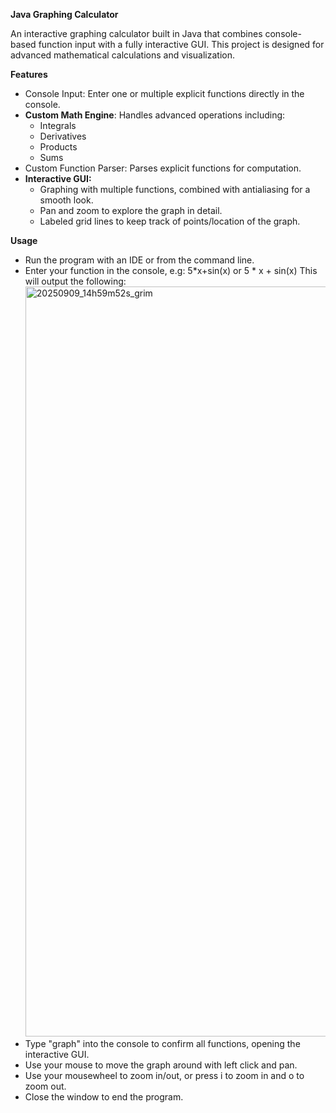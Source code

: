 **Java Graphing Calculator**

An interactive graphing calculator built in Java that combines console-based function input with a fully interactive GUI. This project is designed for advanced mathematical calculations and visualization. 

**Features**

- Console Input: Enter one or multiple explicit functions directly in the console.
- **Custom Math Engine**: Handles advanced operations including:
  - Integrals
  - Derivatives
  - Products
  - Sums
- Custom Function Parser: Parses explicit functions for computation.  
- **Interactive GUI:**
  - Graphing with multiple functions, combined with antialiasing for a smooth look.
  - Pan and zoom to explore the graph in detail.
  - Labeled grid lines to keep track of points/location of the graph.

 **Usage**
 - Run the program with an IDE or from the command line.
 - Enter your function in the console, e.g:
    5*x+sin(x)
    or
    5 * x + sin(x)     This will output the following: <img width="1206" height="1200" alt="20250909_14h59m52s_grim" src="https://github.com/user-attachments/assets/18c3aede-e53e-41b9-9fac-710ccd21acb9" />
- Type "graph" into the console to confirm all functions, opening the interactive GUI.
- Use your mouse to move the graph around with left click and pan. 
- Use your mousewheel to zoom in/out, or press i to zoom in and o to zoom out.
- Close the window to end the program.
